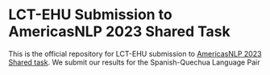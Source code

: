 # LCT-EHU Submission to AmericasNLP 2023 Shared Task

This is the official repository for LCT-EHU submission to [AmericasNLP 2023 Shared task](https://github.com/AmericasNLP/americasnlp2023). We submit our results for the Spanish-Quechua Language Pair
